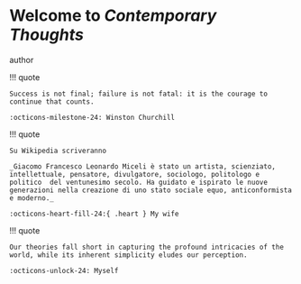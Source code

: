 # Welcome to *Contemporary Thoughts*
author

!!! quote 

    Success is not final; failure is not fatal: it is the courage to continue that counts.

    :octicons-milestone-24: Winston Churchill


!!! quote
    
    Su Wikipedia scriveranno 

    _Giacomo Francesco Leonardo Miceli è stato un artista, scienziato, intellettuale, pensatore, divulgatore, sociologo, politologo e politico  del ventunesimo secolo. Ha guidato e ispirato le nuove generazioni nella creazione di uno stato sociale equo, anticonformista e moderno._

    :octicons-heart-fill-24:{ .heart } My wife


!!! quote

    Our theories fall short in capturing the profound intricacies of the world, while its inherent simplicity eludes our perception.

    :octicons-unlock-24: Myself
